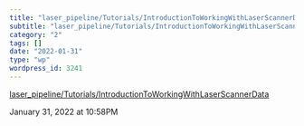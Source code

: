 ```yaml
---
title: "laser_pipeline/Tutorials/IntroductionToWorkingWithLaserScannerData"
subtitle: "laser_pipeline/Tutorials/IntroductionToWorkingWithLaserScannerData"
category: "2"
tags: []
date: "2022-01-31"
type: "wp"
wordpress_id: 3241
---
```

[ laser_pipeline/Tutorials/IntroductionToWorkingWithLaserScannerData](http://library.isr.ist.utl.pt/docs/roswiki/laser_pipeline(2f)Tutorials(2f)IntroductionToWorkingWithLaserScannerData.html)
 
January 31, 2022 at 10:58PM